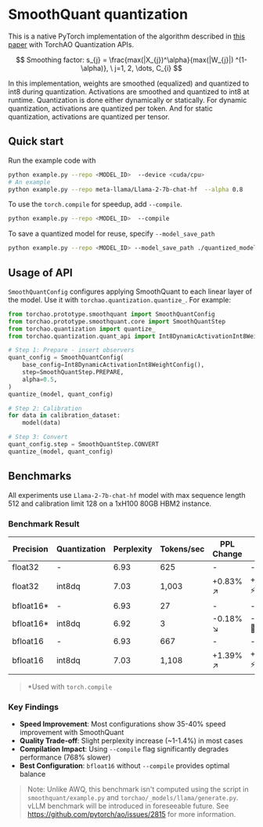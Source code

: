 # SmoothQuant quantization

This is a native PyTorch implementation of the algorithm described in [this paper](https://arxiv.org/abs/2211.10438) with TorchAO Quantization APIs.

$$
Smoothing factor: s_{j} = \frac{max(|X_{j})^\alpha}{max(|W_{j}|) ^(1-\alpha)}, \ j=1, 2, \dots, C_{i}
$$

In this implementation, weights are smoothed (equalized) and quantized to int8 during quantization. Activations are smoothed and quantized to int8 at runtime. Quantization is done either dynamically or statically. For dynamic quantization, activations are quantized per token. And for static quantization, activations are quantized per tensor.

## Quick start

Run the example code with

```bash
python example.py --repo <MODEL_ID>  --device <cuda/cpu>
# An example
python example.py --repo meta-llama/Llama-2-7b-chat-hf  --alpha 0.8
```

To use the `torch.compile` for speedup, add `--compile`.
```bash
python example.py --repo <MODEL_ID>  --compile
```

To save a quantized model for reuse, specify `--model_save_path`

```bash
python example.py --repo <MODEL_ID> --model_save_path ./quantized_model.pt
```

## Usage of API

`SmoothQuantConfig` configures applying SmoothQuant to each linear layer of the model. Use it with `torchao.quantization.quantize_`. For example:

```python
from torchao.prototype.smoothquant import SmoothQuantConfig
from torchao.prototype.smoothquant.core import SmoothQuantStep
from torchao.quantization import quantize_
from torchao.quantization.quant_api import Int8DynamicActivationInt8WeightConfig

# Step 1: Prepare - insert observers
quant_config = SmoothQuantConfig(
    base_config=Int8DynamicActivationInt8WeightConfig(),
    step=SmoothQuantStep.PREPARE,
    alpha=0.5,
)
quantize_(model, quant_config)

# Step 2: Calibration
for data in calibration_dataset:
    model(data)

# Step 3: Convert
quant_config.step = SmoothQuantStep.CONVERT
quantize_(model, quant_config)
```

## Benchmarks

All experiments use `Llama-2-7b-chat-hf` model with max sequence length 512 and calibration limit 128 on a 1xH100 80GB HBM2 instance.

### Benchmark Result

| Precision | Quantization | Perplexity | Tokens/sec | PPL Change | Speed Change |
|-----------|--------------|------------|------------|------------|--------------|
| float32 | - | 6.93 | 625 | - | - |
| float32 | int8dq | 7.03 | 1,003 | +0.83% ↗️ | +39.39% ⚡ |
| bfloat16* | - | 6.93 | 27 | - | - |
| bfloat16* | int8dq | 6.92 | 3 | -0.18% ↘️ | -768.29% 🐌 |
| bfloat16 | - | 6.93 | 667 | - | - |
| bfloat16 | int8dq | 7.03 | 1,108 | +1.39% ↗️ | +41.07% ⚡ |

> *Used with `torch.compile`

### Key Findings

- **Speed Improvement**: Most configurations show 35-40% speed improvement with SmoothQuant
- **Quality Trade-off**: Slight perplexity increase (~1-1.4%) in most cases
- **Compilation Impact**: Using `--compile` flag significantly degrades performance (768% slower)
- **Best Configuration**: `bfloat16` without `--compile` provides optimal balance

> Note: Unlike AWQ, this benchmark isn't computed using the script in `smoothquant/example.py` and `torchao/_models/llama/generate.py`. vLLM benchmark will be introduced in foreseeable future. See https://github.com/pytorch/ao/issues/2815 for more information.
